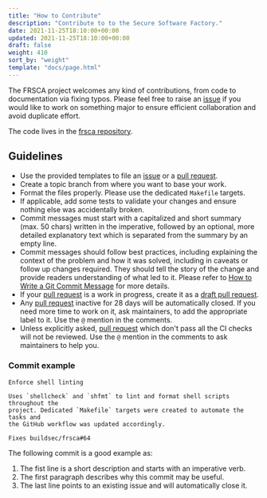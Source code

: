 ```yaml
---
title: "How to Contribute"
description: "Contribute to to the Secure Software Factory."
date: 2021-11-25T18:10:00+00:00
updated: 2021-11-25T18:10:00+00:00
draft: false
weight: 410
sort_by: "weight"
template: "docs/page.html"
---
```


The FRSCA project welcomes any kind of contributions, from code to documentation
via fixing typos. Please feel free to raise an [issue] if you would like to work
on something major to ensure efficient collaboration and avoid duplicate effort.

The code lives in the
[frsca repository](https://github.com/buildsec/frsca).

## Guidelines

- Use the provided templates to file an [issue] or a [pull request].
- Create a topic branch from where you want to base your work.
- Format the files properly. Please use the dedicated `Makefile` targets.
- If applicable, add some tests to validate your changes and ensure nothing else
  was accidentally broken.
- Commit messages must start with a capitalized and short summary (max. 50
  chars) written in the imperative, followed by an optional, more detailed
  explanatory text which is separated from the summary by an empty line.
- Commit messages should follow best practices, including explaining the context
  of the problem and how it was solved, including in caveats or follow up
  changes required. They should tell the story of the change and provide readers
  understanding of what led to it. Please refer to [How to Write a Git Commit
  Message] for more details.
- If your [pull request] is a work in progress, create it as a [draft pull
  request].
- Any [pull request] inactive for 28 days will be automatically closed. If you
  need more time to work on it, ask maintainers, to add the appropriate label to
  it. Use the `@` mention in the comments.
- Unless explicitly asked, [pull request] which don't pass all the CI checks
  will not be reviewed. Use the `@` mention in the comments to ask maintainers
  to help you.

### Commit example

```COMMIT_EDITMSG
Enforce shell linting

Uses `shellcheck` and `shfmt` to lint and format shell scripts throughout the
project. Dedicated `Makefile` targets were created to automate the tasks and
the GitHub workflow was updated accordingly.

Fixes buildsec/frsca#64
```

The following commit is a good example as:

1. The fist line is a short description and starts with an imperative verb.
2. The first paragraph describes why this commit may be useful.
3. The last line points to an existing issue and will automatically close it.

[draft pull request]:
  https://github.blog/2019-02-14-introducing-draft-pull-requests/
[how to write a git commit message]: http://chris.beams.io/posts/git-commit
[issue]: https://github.com/buildsec/frsca/issues/new/choose
[pull request]: https://github.com/buildsec/frsca/pulls

